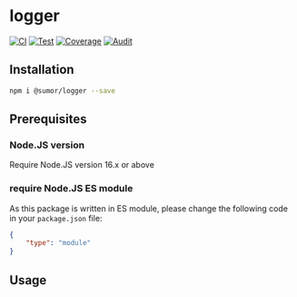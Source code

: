 # logger


[![CI](https://github.com/sumor-cloud/logger/actions/workflows/ci.yml/badge.svg)](https://github.com/sumor-cloud/logger/actions/workflows/ci.yml)
[![Test](https://github.com/sumor-cloud/logger/actions/workflows/ut.yml/badge.svg)](https://github.com/sumor-cloud/logger/actions/workflows/ut.yml)
[![Coverage](https://github.com/sumor-cloud/logger/actions/workflows/coverage.yml/badge.svg)](https://github.com/sumor-cloud/logger/actions/workflows/coverage.yml)
[![Audit](https://github.com/sumor-cloud/logger/actions/workflows/audit.yml/badge.svg)](https://github.com/sumor-cloud/logger/actions/workflows/audit.yml)

## Installation
```bash
npm i @sumor/logger --save
```

## Prerequisites

### Node.JS version
Require Node.JS version 16.x or above

### require Node.JS ES module
As this package is written in ES module,
please change the following code in your ```package.json``` file:
```json
{
    "type": "module"
}
```

## Usage
